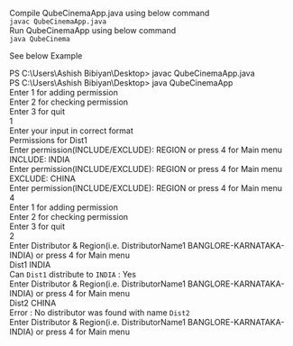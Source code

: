 Compile QubeCinemaApp.java using below command  
`javac QubeCinemaApp.java`  
Run QubeCinemaApp using below command  
`java QubeCinema`  

See below Example

PS C:\Users\Ashish  Bibiyan\Desktop> javac QubeCinemaApp.java  
PS C:\Users\Ashish  Bibiyan\Desktop> java QubeCinemaApp  
Enter 1 for adding permission  
Enter 2 for checking permission  
Enter 3 for quit  
1  
Enter your input in correct format  
Permissions for Dist1  
Enter permission(INCLUDE/EXCLUDE): REGION or press 4 for Main menu  
INCLUDE: INDIA  
Enter permission(INCLUDE/EXCLUDE): REGION or press 4 for Main menu  
EXCLUDE: CHINA  
Enter permission(INCLUDE/EXCLUDE): REGION or press 4 for Main menu  
4  
Enter 1 for adding permission  
Enter 2 for checking permission  
Enter 3 for quit  
2  
Enter Distributor & Region(i.e. DistributorName1 BANGLORE-KARNATAKA-INDIA) or press 4 for Main menu  
Dist1 INDIA  
Can `Dist1` distribute to `INDIA` : Yes  
Enter Distributor & Region(i.e. DistributorName1 BANGLORE-KARNATAKA-INDIA) or press 4 for Main menu  
Dist2 CHINA  
Error : No distributor was found with name `Dist2`  
Enter Distributor & Region(i.e. DistributorName1 BANGLORE-KARNATAKA-INDIA) or press 4 for Main menu  
